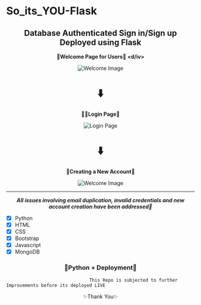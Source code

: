 # So_its_YOU-Flask
## <div align="center"> Database Authenticated Sign in/Sign up Deployed using Flask</div>

**<div align="center"> 👋Welcome Page for Users🥳 <d/iv>**

![Welcome Image](https://github.com/sd2001/So_its_YOU-Flask-/blob/master/f_welcome.jpg)
 # <div align="center">⬇️</div>

**<div align="center"> 🙋‍♂️Login Page🙅 </div>**

![Login Page](https://github.com/sd2001/So_its_YOU-Flask-/blob/master/f_login.jpg)

# <div align="center">⬇️</div>

**<div align="center"> 📝Creating a New Account📲 </div>**

![Welcome Image](https://github.com/sd2001/So_its_YOU-Flask-/blob/master/f_create.jpg)
<hr \>

***<div align="center">All issues involving email duplication, invalid credentials and new account creation have been addressed💪***</div>
</div>

- [x] Python
- [x] HTML
- [x] CSS
- [x] Bootstrap
- [x] Javascript
- [x] MongoDB

### <div align="center">🐉Python + Deployment💖

```
                               This Repo is subjected to further Improvements before its deployed LIVE
```

</div>
<div align="center">
✨Thank You✨
</div>

